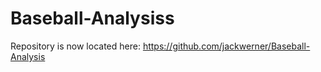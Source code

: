 # Baseball-Analysiss
Repository is now located here: https://github.com/jackwerner/Baseball-Analysis

